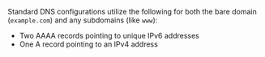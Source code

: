 <Accordion title="Standard DNS Configurations" id="dns-config2" icon="info-sign">

 Standard DNS configurations utilize the following for both the bare domain (`example.com`) and any subdomains (like `www`):

  *  Two AAAA records pointing to unique IPv6 addresses
  *  One A record pointing to an IPv4 address

</Accordion>
